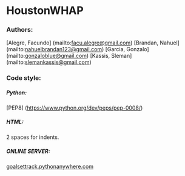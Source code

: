 # HoustonWHAP

### Authors:
[Alegre, Facundo] (mailto:facu.alegre@gmail.com)
[Brandan, Nahuel] (mailto:nahuelbrandan123@gmail.com)
[Garcia, Gonzalo] (mailto:gonzaloblue@gmail.com)
[Kassis, Sleman] (mailto:slemankassis@gmail.com)

### Code style:
##### Python:
[PEP8] (https://www.python.org/dev/peps/pep-0008/)
##### HTML:
2 spaces for indents.


##### ONLINE SERVER:
[goalsettrack.pythonanywhere.com](https://www.goalsettrack.pythonanywhere.com)
